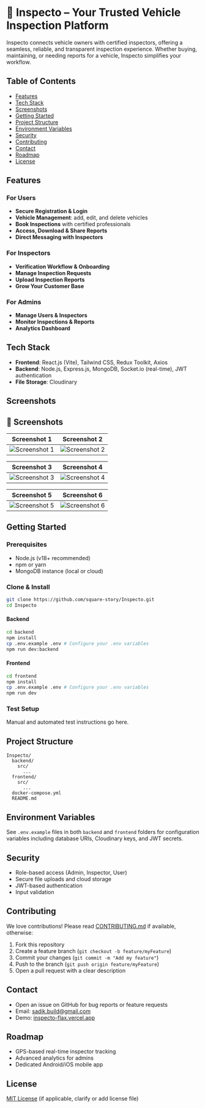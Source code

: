 # 🚗 Inspecto – Your Trusted Vehicle Inspection Platform

Inspecto connects vehicle owners with certified inspectors, offering a seamless, reliable, and transparent inspection experience. Whether buying, maintaining, or needing reports for a vehicle, Inspecto simplifies your workflow.

## Table of Contents

- [Features](#features)
- [Tech Stack](#tech-stack)
- [Screenshots](#screenshots)
- [Getting Started](#getting-started)
- [Project Structure](#project-structure)
- [Environment Variables](#environment-variables)
- [Security](#security)
- [Contributing](#contributing)
- [Contact](#contact)
- [Roadmap](#roadmap)
- [License](#license)

## Features

### For Users
- **Secure Registration & Login**
- **Vehicle Management**: add, edit, and delete vehicles
- **Book Inspections** with certified professionals
- **Access, Download & Share Reports**
- **Direct Messaging with Inspectors**

### For Inspectors
- **Verification Workflow & Onboarding**
- **Manage Inspection Requests**
- **Upload Inspection Reports**
- **Grow Your Customer Base**

### For Admins
- **Manage Users & Inspectors**
- **Monitor Inspections & Reports**
- **Analytics Dashboard**

## Tech Stack

- **Frontend**: React.js (Vite), Tailwind CSS, Redux Toolkit, Axios
- **Backend**: Node.js, Express.js, MongoDB, Socket.io (real-time), JWT authentication
- **File Storage**: Cloudinary

## Screenshots

<!-- Add actual image files or links in the repo, not just external URLs -->
## 📸 Screenshots

| Screenshot 1 | Screenshot 2 |
|--------------|--------------|
| ![Screenshot 1](https://i.postimg.cc/tZVQgnkm/Inspecto-1-35pm-08-28.jpg) | ![Screenshot 2](https://i.postimg.cc/8Fcgq06G/Inspecto-1-36pm-08-28.jpg) |

| Screenshot 3 | Screenshot 4 |
|--------------|--------------|
| ![Screenshot 3](https://i.postimg.cc/fSn4SWgW/Inspecto-1-37pm-08-28.jpg) | ![Screenshot 4](https://i.postimg.cc/4mGkJd9B/Inspecto-1-38pm-08-28.jpg) |

| Screenshot 5 | Screenshot 6 |
|--------------|--------------|
| ![Screenshot 5](https://i.postimg.cc/fkmQnXJV/Inspecto-1-38pm-08-28-1.jpg) | ![Screenshot 6](https://i.postimg.cc/rDyBrPg4/Inspecto-1-39pm-08-28.jpg) |


## Getting Started

### Prerequisites
- Node.js (v18+ recommended)
- npm or yarn
- MongoDB instance (local or cloud)

### Clone & Install
```bash
git clone https://github.com/square-story/Inspecto.git
cd Inspecto
```

#### Backend
```bash
cd backend
npm install
cp .env.example .env # Configure your .env variables
npm run dev:backend
```

#### Frontend
```bash
cd frontend
npm install
cp .env.example .env # Configure your .env variables
npm run dev
```

### Test Setup
Manual and automated test instructions go here.

## Project Structure
```
Inspecto/
  backend/
    src/
      ...
  frontend/
    src/
      ...
  docker-compose.yml
  README.md
```

## Environment Variables
See `.env.example` files in both `backend` and `frontend` folders for configuration variables including database URIs, Cloudinary keys, and JWT secrets.

## Security
- Role-based access (Admin, Inspector, User)
- Secure file uploads and cloud storage
- JWT-based authentication
- Input validation

## Contributing
We love contributions! Please read [CONTRIBUTING.md](CONTRIBUTING.md) if available, otherwise:

1. Fork this repository
2. Create a feature branch (`git checkout -b feature/myFeature`)
3. Commit your changes (`git commit -m "Add my feature"`)
4. Push to the branch (`git push origin feature/myFeature`)
5. Open a pull request with a clear description

## Contact
- Open an issue on GitHub for bug reports or feature requests
- Email: [sadik.build@gmail.com](mailto:sadik.build@gmail.com)
- Demo: [inspecto-flax.vercel.app](https://inspecto-flax.vercel.app/)

## Roadmap
- GPS-based real-time inspector tracking
- Advanced analytics for admins
- Dedicated Android/iOS mobile app

## License
[MIT License](LICENSE) (if applicable, clarify or add license file)
